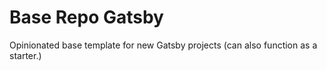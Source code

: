 # Base Repo Gatsby

Opinionated base template for new Gatsby projects (can also function as a
starter.)
